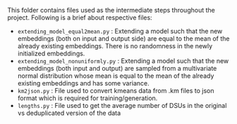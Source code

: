 This folder contains files used as the intermediate steps throughout the project. Following is a brief about respective files:

* `extending_model_equal2mean.py` : Extending a model such that the new embeddings (both on input and output side) are equal to the mean of the already existing embeddings. There is no randomness in the newly initialized embeddings.
* `extending_model_nonuniformly.py` : Extending a model such that the new embeddings (both input and output) are sampled from a multivariate normal distribution whose mean is equal to the mean of the already existing embeddings and has some variance.
* `km2json.py` : File used to convert kmeans data from .km files to json format which is required for training/generation. 
* `lengths.py` : File used to get the average number of DSUs in the original vs deduplicated version of the data

